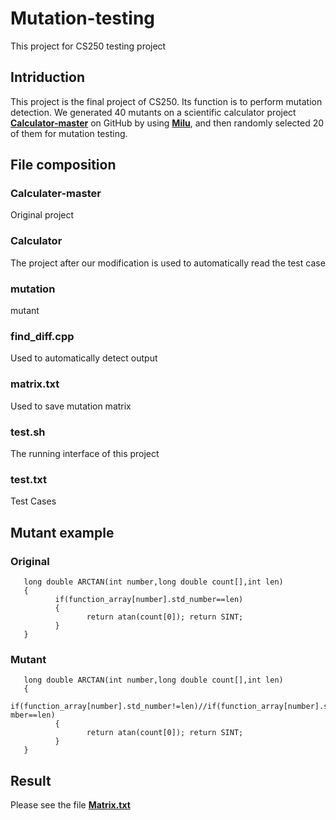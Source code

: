 # Mutation-testing
This project for CS250  testing project
## Intriduction
This project is the final project of CS250. Its function is to perform mutation detection. We generated 40 mutants on a scientific calculator project [**Calculator-master**](https://github.com/nefuddos/Calculater) on GitHub by using [**Milu**](https://github.com/yuejia/Milu), and then randomly selected 20 of them for mutation testing.
## File composition
### Calculater-master
Original project

### Calculator
The project after our modification is used to automatically read the test case

### mutation
mutant

### find_diff.cpp
Used to automatically detect output

### matrix.txt
Used to save mutation matrix

### test.sh
The running interface of this project

### test.txt
Test Cases

## Mutant example
### Original
       long double ARCTAN(int number,long double count[],int len) 
       {
              if(function_array[number].std_number==len)
              {
                     return atan(count[0]); return SINT;
              } 
       }
### Mutant
       long double ARCTAN(int number,long double count[],int len) 
       {
              if(function_array[number].std_number!=len)//if(function_array[number].std_nu mber==len)
              {
                     return atan(count[0]); return SINT;
              } 
       }
## Result
Please see the file [**Matrix.txt**](https://github.com/nefuddos/Calculater)
   
